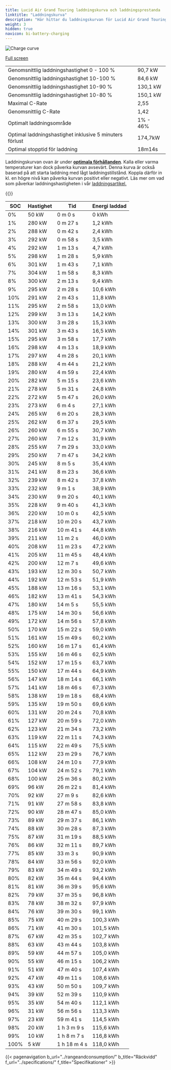 ```yaml
---
title: Lucid Air Grand Touring laddningskurva och laddningsprestanda
linktitle: "Laddningskurva"
description: "Här hittar du laddningskurvan för Lucid Air Grand Touring."
weight: 3
hidden: true
navicon: bi-battery-charging
---
```

<!-- markdownlint-disable MD033 -->
<img src="/images/models/lucid/air/air_grand_touring/chargingcurve.svg" alt="Charge curve" class="img-fluid">

[Full screen](/images/models/lucid/air/air_grand_touring/chargingcurve.svg)


<table class="table table-striped border">
<tbody>
<tr>
<td>Genomsnittlig laddningshastighet 0 - 100 %</td><td>90,7 kW</td>
</tr>
<tr>
<td>Genomsnittlig laddningshastighet 10-100 %</td><td>84,6 kW</td>
</tr>
<tr>
<td>Genomsnittlig laddningshastighet 10-90 %</td><td>130,1 kW</td>
</tr>
<tr>
<td>Genomsnittlig laddningshastighet 10-80 %</td><td>150,1 kW</td>
</tr>
<tr>
<td>Maximal C-Rate</td><td>2,55</td>
</tr>
<tr>
<td>Genomsnittlig C-Rate</td><td>1,42</td>
</tr>
<tr>
<td>Optimalt laddningsområde</td><td>1% - 46%</td>
</tr>
<tr>
<td>Optimal laddningshastighet inklusive 5 minuters förlust</td><td>174,7kW</td>
</tr>
<tr>
<td>Optimal stopptid för laddning</td><td>18m14s</td>
</tr>
</tbody>
</table>


Laddningskurvan ovan är under **[optimala förhållanden](../../../../../technology/battery/charging/#temperatur)**. Kalla eller varma temperaturer kan dock påverka kurvan avsevärt. Denna kurva är också baserad på att starta laddning med lågt laddningstillstånd. Koppla därför in kl. en högre nivå kan påverka kurvan positivt eller negativt. Läs mer om vad som påverkar laddningshastigheten i vår [laddningsartikel.](../../../../../technology/battery/charging/)


{{<evkxdisplayaddarticle />}}
<table class="table table-striped border">
<thead>
<tr><th>SOC</th><th>Hastighet</th><th>Tid</th><th>Energi laddad</th></tr>
</thead>
<tbody>
<tr>
<td>0%</td><td>50 kW</td><td> 0 m 0 s </td><td>0 kWh </td>
</tr>
<tr>
<td>1%</td><td>280 kW</td><td> 0 m 27 s </td><td>1,2 kWh </td>
</tr>
<tr>
<td>2%</td><td>288 kW</td><td> 0 m 42 s </td><td>2,4 kWh </td>
</tr>
<tr>
<td>3%</td><td>292 kW</td><td> 0 m 58 s </td><td>3,5 kWh </td>
</tr>
<tr>
<td>4%</td><td>292 kW</td><td> 1 m 13 s </td><td>4,7 kWh </td>
</tr>
<tr>
<td>5%</td><td>298 kW</td><td> 1 m 28 s </td><td>5,9 kWh </td>
</tr>
<tr>
<td>6%</td><td>301 kW</td><td> 1 m 43 s </td><td>7,1 kWh </td>
</tr>
<tr>
<td>7%</td><td>304 kW</td><td> 1 m 58 s </td><td>8,3 kWh </td>
</tr>
<tr>
<td>8%</td><td>300 kW</td><td> 2 m 13 s </td><td>9,4 kWh </td>
</tr>
<tr>
<td>9%</td><td>295 kW</td><td> 2 m 28 s </td><td>10,6 kWh </td>
</tr>
<tr>
<td>10%</td><td>291 kW</td><td> 2 m 43 s </td><td>11,8 kWh </td>
</tr>
<tr>
<td>11%</td><td>295 kW</td><td> 2 m 58 s </td><td>13,0 kWh </td>
</tr>
<tr>
<td>12%</td><td>299 kW</td><td> 3 m 13 s </td><td>14,2 kWh </td>
</tr>
<tr>
<td>13%</td><td>300 kW</td><td> 3 m 28 s </td><td>15,3 kWh </td>
</tr>
<tr>
<td>14%</td><td>301 kW</td><td> 3 m 43 s </td><td>16,5 kWh </td>
</tr>
<tr>
<td>15%</td><td>295 kW</td><td> 3 m 58 s </td><td>17,7 kWh </td>
</tr>
<tr>
<td>16%</td><td>298 kW</td><td> 4 m 13 s </td><td>18,9 kWh </td>
</tr>
<tr>
<td>17%</td><td>297 kW</td><td> 4 m 28 s </td><td>20,1 kWh </td>
</tr>
<tr>
<td>18%</td><td>288 kW</td><td> 4 m 44 s </td><td>21,2 kWh </td>
</tr>
<tr>
<td>19%</td><td>280 kW</td><td> 4 m 59 s </td><td>22,4 kWh </td>
</tr>
<tr>
<td>20%</td><td>282 kW</td><td> 5 m 15 s </td><td>23,6 kWh </td>
</tr>
<tr>
<td>21%</td><td>278 kW</td><td> 5 m 31 s </td><td>24,8 kWh </td>
</tr>
<tr>
<td>22%</td><td>272 kW</td><td> 5 m 47 s </td><td>26,0 kWh </td>
</tr>
<tr>
<td>23%</td><td>273 kW</td><td> 6 m 4 s </td><td>27,1 kWh </td>
</tr>
<tr>
<td>24%</td><td>265 kW</td><td> 6 m 20 s </td><td>28,3 kWh </td>
</tr>
<tr>
<td>25%</td><td>262 kW</td><td> 6 m 37 s </td><td>29,5 kWh </td>
</tr>
<tr>
<td>26%</td><td>260 kW</td><td> 6 m 55 s </td><td>30,7 kWh </td>
</tr>
<tr>
<td>27%</td><td>260 kW</td><td> 7 m 12 s </td><td>31,9 kWh </td>
</tr>
<tr>
<td>28%</td><td>255 kW</td><td> 7 m 29 s </td><td>33,0 kWh </td>
</tr>
<tr>
<td>29%</td><td>250 kW</td><td> 7 m 47 s </td><td>34,2 kWh </td>
</tr>
<tr>
<td>30%</td><td>245 kW</td><td> 8 m 5 s </td><td>35,4 kWh </td>
</tr>
<tr>
<td>31%</td><td>241 kW</td><td> 8 m 23 s </td><td>36,6 kWh </td>
</tr>
<tr>
<td>32%</td><td>239 kW</td><td> 8 m 42 s </td><td>37,8 kWh </td>
</tr>
<tr>
<td>33%</td><td>232 kW</td><td> 9 m 1 s </td><td>38,9 kWh </td>
</tr>
<tr>
<td>34%</td><td>230 kW</td><td> 9 m 20 s </td><td>40,1 kWh </td>
</tr>
<tr>
<td>35%</td><td>228 kW</td><td> 9 m 40 s </td><td>41,3 kWh </td>
</tr>
<tr>
<td>36%</td><td>220 kW</td><td> 10 m 0 s </td><td>42,5 kWh </td>
</tr>
<tr>
<td>37%</td><td>218 kW</td><td> 10 m 20 s </td><td>43,7 kWh </td>
</tr>
<tr>
<td>38%</td><td>216 kW</td><td> 10 m 41 s </td><td>44,8 kWh </td>
</tr>
<tr>
<td>39%</td><td>211 kW</td><td> 11 m 2 s </td><td>46,0 kWh </td>
</tr>
<tr>
<td>40%</td><td>208 kW</td><td> 11 m 23 s </td><td>47,2 kWh </td>
</tr>
<tr>
<td>41%</td><td>205 kW</td><td> 11 m 45 s </td><td>48,4 kWh </td>
</tr>
<tr>
<td>42%</td><td>200 kW</td><td> 12 m 7 s </td><td>49,6 kWh </td>
</tr>
<tr>
<td>43%</td><td>193 kW</td><td> 12 m 30 s </td><td>50,7 kWh </td>
</tr>
<tr>
<td>44%</td><td>192 kW</td><td> 12 m 53 s </td><td>51,9 kWh </td>
</tr>
<tr>
<td>45%</td><td>188 kW</td><td> 13 m 16 s </td><td>53,1 kWh </td>
</tr>
<tr>
<td>46%</td><td>182 kW</td><td> 13 m 41 s </td><td>54,3 kWh </td>
</tr>
<tr>
<td>47%</td><td>180 kW</td><td> 14 m 5 s </td><td>55,5 kWh </td>
</tr>
<tr>
<td>48%</td><td>175 kW</td><td> 14 m 30 s </td><td>56,6 kWh </td>
</tr>
<tr>
<td>49%</td><td>172 kW</td><td> 14 m 56 s </td><td>57,8 kWh </td>
</tr>
<tr>
<td>50%</td><td>170 kW</td><td> 15 m 22 s </td><td>59,0 kWh </td>
</tr>
<tr>
<td>51%</td><td>161 kW</td><td> 15 m 49 s </td><td>60,2 kWh </td>
</tr>
<tr>
<td>52%</td><td>160 kW</td><td> 16 m 17 s </td><td>61,4 kWh </td>
</tr>
<tr>
<td>53%</td><td>155 kW</td><td> 16 m 46 s </td><td>62,5 kWh </td>
</tr>
<tr>
<td>54%</td><td>152 kW</td><td> 17 m 15 s </td><td>63,7 kWh </td>
</tr>
<tr>
<td>55%</td><td>150 kW</td><td> 17 m 44 s </td><td>64,9 kWh </td>
</tr>
<tr>
<td>56%</td><td>147 kW</td><td> 18 m 14 s </td><td>66,1 kWh </td>
</tr>
<tr>
<td>57%</td><td>141 kW</td><td> 18 m 46 s </td><td>67,3 kWh </td>
</tr>
<tr>
<td>58%</td><td>138 kW</td><td> 19 m 18 s </td><td>68,4 kWh </td>
</tr>
<tr>
<td>59%</td><td>135 kW</td><td> 19 m 50 s </td><td>69,6 kWh </td>
</tr>
<tr>
<td>60%</td><td>131 kW</td><td> 20 m 24 s </td><td>70,8 kWh </td>
</tr>
<tr>
<td>61%</td><td>127 kW</td><td> 20 m 59 s </td><td>72,0 kWh </td>
</tr>
<tr>
<td>62%</td><td>123 kW</td><td> 21 m 34 s </td><td>73,2 kWh </td>
</tr>
<tr>
<td>63%</td><td>119 kW</td><td> 22 m 11 s </td><td>74,3 kWh </td>
</tr>
<tr>
<td>64%</td><td>115 kW</td><td> 22 m 49 s </td><td>75,5 kWh </td>
</tr>
<tr>
<td>65%</td><td>112 kW</td><td> 23 m 29 s </td><td>76,7 kWh </td>
</tr>
<tr>
<td>66%</td><td>108 kW</td><td> 24 m 10 s </td><td>77,9 kWh </td>
</tr>
<tr>
<td>67%</td><td>104 kW</td><td> 24 m 52 s </td><td>79,1 kWh </td>
</tr>
<tr>
<td>68%</td><td>100 kW</td><td> 25 m 36 s </td><td>80,2 kWh </td>
</tr>
<tr>
<td>69%</td><td>96 kW</td><td> 26 m 22 s </td><td>81,4 kWh </td>
</tr>
<tr>
<td>70%</td><td>92 kW</td><td> 27 m 9 s </td><td>82,6 kWh </td>
</tr>
<tr>
<td>71%</td><td>91 kW</td><td> 27 m 58 s </td><td>83,8 kWh </td>
</tr>
<tr>
<td>72%</td><td>90 kW</td><td> 28 m 47 s </td><td>85,0 kWh </td>
</tr>
<tr>
<td>73%</td><td>89 kW</td><td> 29 m 37 s </td><td>86,1 kWh </td>
</tr>
<tr>
<td>74%</td><td>88 kW</td><td> 30 m 28 s </td><td>87,3 kWh </td>
</tr>
<tr>
<td>75%</td><td>87 kW</td><td> 31 m 19 s </td><td>88,5 kWh </td>
</tr>
<tr>
<td>76%</td><td>86 kW</td><td> 32 m 11 s </td><td>89,7 kWh </td>
</tr>
<tr>
<td>77%</td><td>85 kW</td><td> 33 m 3 s </td><td>90,9 kWh </td>
</tr>
<tr>
<td>78%</td><td>84 kW</td><td> 33 m 56 s </td><td>92,0 kWh </td>
</tr>
<tr>
<td>79%</td><td>83 kW</td><td> 34 m 49 s </td><td>93,2 kWh </td>
</tr>
<tr>
<td>80%</td><td>82 kW</td><td> 35 m 44 s </td><td>94,4 kWh </td>
</tr>
<tr>
<td>81%</td><td>81 kW</td><td> 36 m 39 s </td><td>95,6 kWh </td>
</tr>
<tr>
<td>82%</td><td>79 kW</td><td> 37 m 35 s </td><td>96,8 kWh </td>
</tr>
<tr>
<td>83%</td><td>78 kW</td><td> 38 m 32 s </td><td>97,9 kWh </td>
</tr>
<tr>
<td>84%</td><td>76 kW</td><td> 39 m 30 s </td><td>99,1 kWh </td>
</tr>
<tr>
<td>85%</td><td>75 kW</td><td> 40 m 29 s </td><td>100,3 kWh </td>
</tr>
<tr>
<td>86%</td><td>71 kW</td><td> 41 m 30 s </td><td>101,5 kWh </td>
</tr>
<tr>
<td>87%</td><td>67 kW</td><td> 42 m 35 s </td><td>102,7 kWh </td>
</tr>
<tr>
<td>88%</td><td>63 kW</td><td> 43 m 44 s </td><td>103,8 kWh </td>
</tr>
<tr>
<td>89%</td><td>59 kW</td><td> 44 m 57 s </td><td>105,0 kWh </td>
</tr>
<tr>
<td>90%</td><td>55 kW</td><td> 46 m 15 s </td><td>106,2 kWh </td>
</tr>
<tr>
<td>91%</td><td>51 kW</td><td> 47 m 40 s </td><td>107,4 kWh </td>
</tr>
<tr>
<td>92%</td><td>47 kW</td><td> 49 m 11 s </td><td>108,6 kWh </td>
</tr>
<tr>
<td>93%</td><td>43 kW</td><td> 50 m 50 s </td><td>109,7 kWh </td>
</tr>
<tr>
<td>94%</td><td>39 kW</td><td> 52 m 39 s </td><td>110,9 kWh </td>
</tr>
<tr>
<td>95%</td><td>35 kW</td><td> 54 m 40 s </td><td>112,1 kWh </td>
</tr>
<tr>
<td>96%</td><td>31 kW</td><td> 56 m 56 s </td><td>113,3 kWh </td>
</tr>
<tr>
<td>97%</td><td>23 kW</td><td> 59 m 41 s </td><td>114,5 kWh </td>
</tr>
<tr>
<td>98%</td><td>20 kW</td><td>1 h 3 m 9 s </td><td>115,6 kWh </td>
</tr>
<tr>
<td>99%</td><td>10 kW</td><td>1 h 8 m 7 s </td><td>116,8 kWh </td>
</tr>
<tr>
<td>100%</td><td>5 kW</td><td>1 h 18 m 4 s </td><td>118,0 kWh </td>
</tr>
</tbody>
</table>


{{< pagenavigation b_url="../rangeandconsumption/" b_title="Räckvidd" f_url="../specifications/" f_title="Specifikationer" >}}
